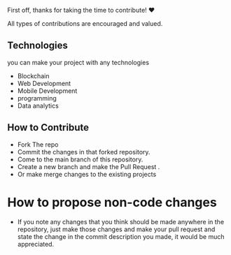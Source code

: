 
First off, thanks for taking the time to contribute! ❤️

All types of contributions are encouraged and valued.  

## Technologies
you can make your project with any technologies
- Blockchain
- Web Development
- Mobile Development
- programming 
- Data analytics

## How to Contribute
- Fork The repo
- Commit the changes in that forked repository.
- Come to the main branch of this repository.
- Create a new branch and make the Pull Request .
- Or make merge changes to the existing projects

# How to propose non-code changes

- If you note any changes that you think should be made anywhere in the repository, just make those changes and make your pull request and state the change in the commit description you made, it would be much appreciated.


